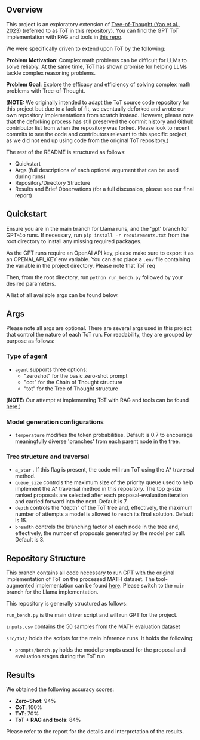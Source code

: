 ## Overview
This project is an exploratory extension of [Tree-of-Thought (Yao et al., 2023)](https://github.com/princeton-nlp/tree-of-thought-llm) (referred to as ToT in this repository).
You can find the GPT ToT implementation with RAG and tools in [this repo](https://github.com/r1p71d3/tot-math).

We were specifically driven to extend upon ToT by the following:

**Problem Motivation**: Complex math problems can be difficult for LLMs to solve reliably. At the same time, ToT has shown promise for helping LLMs tackle complex reasoning problems.

**Problem Goal**: Explore the efficacy and efficiency of solving complex math problems with Tree-of-Thought.

(**NOTE:** We originally intended to adapt the ToT source code repository for this project but due to a lack of fit, we eventually deforked and wrote our own repository implementations from scratch instead. However, please note that the deforking process has still preserved the commit history and Github contributor list from when the repository was forked. Please look to recent commits to see the code and contributors relevant to this specific project, as we did not end up using code from the original ToT repository.)

The rest of the README is structured as follows:
- Quickstart
- Args (full descriptions of each optional argument that can be used during runs)
- Repository/Directory Structure
- Results and Brief Observations (for a full discussion, please see our final report)

## Quickstart
Ensure you are in the main branch for Llama runs, and the 'gpt' branch for GPT-4o runs. If necessary, run ```pip install -r requirements.txt``` from the root directory to install any missing required packages.

As the GPT runs require an OpenAI API key, please make sure to export it as an OPENAI_API_KEY env variable. You can also place a `.env` file containing the variable in the project directory. Please note that ToT req

Then, from the root directory, run ```python run_bench.py``` followed by your desired parameters.

A list of all available args can be found below.

## Args
Please note all args are optional. There are several args used in this project that control the nature of each ToT run. For readability, they are grouped by purpose as follows:

### Type of agent
- ```agent``` supports three options: 
    - "zeroshot" for the basic zero-shot prompt
    - "cot" for the Chain of Thought structure
    - "tot" for the Tree of Thought structure
      
(**NOTE:** Our attempt at implementing ToT with RAG and tools can be found [here](https://github.com/r1p71d3/tot-math).)

### Model generation configurations
- ```temperature``` modifies the token probabilities. Default is 0.7 to encourage meaningfully diverse 'branches' from each parent node in the tree.

### Tree structure and traversal
- ```a_star``` . If this flag is present, the code will run ToT using the A* traversal method.
- ```queue_size``` controls the maximum size of the priority queue used to help implement the A* traversal method in this repository. The top q-size ranked proposals are selected after each proposal-evaluation iteration and carried forward into the next. Default is 7. 
- ```depth``` controls the "depth" of the ToT tree and, effectively, the maximum number of attempts a model is allowed to reach its final solution. Default is 15.
- ```breadth``` controls the branching factor of each node in the tree and, effectively, the number of proposals generated by the model per call. Default is 3.


## Repository Structure
This branch contains all code necessary to run GPT with the original implementation of ToT on the processed MATH dataset. The tool-augmented implementation can be found [here](https://github.com/r1p71d3/tot-math). Please switch to the `main` branch for the Llama implementation.

This repository is generally structured as follows:

```run_bench.py``` is the main driver script and will run GPT for the project.

```inputs.csv``` contains the 50 samples from the MATH evaluation dataset

```src/tot/``` holds the scripts for the main inference runs. It holds the following:
- ```prompts/bench.py``` holds the model prompts used for the proposal and evaluation stages during the ToT run

## Results
We obtained the following accuracy scores:
- **Zero-Shot**: 94%
- **CoT**: 100%
- **ToT**: 70%
- **ToT + RAG and tools**: 84%

Please refer to the report for the details and interpretation of the results.
